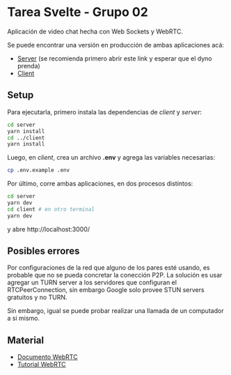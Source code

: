 # Tarea Svelte - Grupo 02
Aplicación de video chat hecha con Web Sockets y WebRTC.

Se puede encontrar una versión en producción de ambas aplicaciones acá:
- [Server](https://svelte-signaling-server.herokuapp.com/) (se recomienda primero abrir este link y esperar que el dyno prenda)
- [Client](https://glittery-crepe-7170e4.netlify.app/)

## Setup

Para ejecutarla, primero instala las dependencias de _client_ y _server_:
```bash
cd server
yarn install
cd ../client
yarn install
```
Luego, en _client_, crea un archivo **.env** y agrega las variables necesarias:
```bash
cp .env.example .env
```
Por último, corre ambas aplicaciones, en dos procesos distintos:
```bash
cd server
yarn dev
cd client # en otro terminal
yarn dev
```
y abre http://localhost:3000/

## Posibles errores

Por configuraciones de la red que alguno de los pares esté usando, es probable que no se pueda concretar la conección P2P. La solución es usar agregar un TURN server a los servidores que configuran el RTCPeerConnection, sin embargo Google solo provee STUN servers gratuitos y no TURN.

Sin embargo, igual se puede probar realizar una llamada de un computador a si mismo.

## Material

- [Documento WebRTC](https://webrtc.org/)
- [Tutorial WebRTC](https://fireship.io/lessons/webrtc-firebase-video-chat/)
